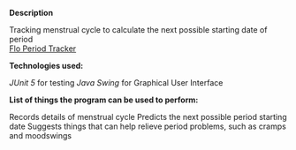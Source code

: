 **Description**

Tracking menstrual cycle to calculate the next possible starting date of period </br>
    [Flo Period Tracker](./period_tracker)
    
**Technologies used:**

*JUnit 5* for testing
*Java Swing* for Graphical User Interface

**List of things the program can be used to perform:**

Records details of menstrual cycle
Predicts the next possible period starting date
Suggests things that can help relieve period problems, such as cramps and moodswings

 



